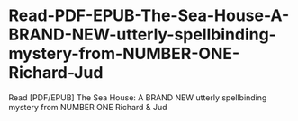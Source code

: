 # Read-PDF-EPUB-The-Sea-House-A-BRAND-NEW-utterly-spellbinding-mystery-from-NUMBER-ONE-Richard-Jud
Read [PDF/EPUB] The Sea House: A BRAND NEW utterly spellbinding mystery from NUMBER ONE Richard &amp; Jud

